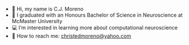 - 👋 Hi, my name is C.J. Moreno
- 🧠 I graduated with an Honours Bachelor of Science in Neuroscience at McMaster University
- 💻 I’m interested in learning more about computational neuroscience 
- 📧 How to reach me: christedmoreno@yahoo.com

<!---
Morenc1/Morenc1 is a ✨ special ✨ repository because its `README.md` (this file) appears on your GitHub profile.
You can click the Preview link to take a look at your changes.
--->
